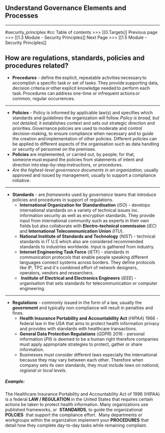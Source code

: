 ## Understand Governance Elements and Processes
---
#security_principles #cc
Table of contents >>> [[0.Targets]]
Previous page >>> [[1.3 Module - Security Principles]]
Next Page >>> [[1.5 Module - Security Principles]]

## How are regulations, standards, policies and procedures related?

- **Procedures** - define the explicit, repeatable activities necessary to accomplish a specific task or set of tasks. They provide supporting data, decision criteria or other explicit knowledge needed to perform each task. Procedures can address one-time or infrequent actions or common, regular occurrences.
---
- **Policies** - Policy is informed by applicable law(s) and specifies which standards and guidelines the organization will follow. *Policy is broad, but not detailed;* it establishes context and sets out strategic direction and priorities. Governance policies are used to moderate and control decision-making, to ensure compliance when necessary and to guide the creation and implementation of other policies. Different policies can be applied to different aspects of the organisation such as data handling or security of personnel on the premises. 
- **Policies** are implemented, or carried out, by people; for that, someone must expand the policies from statements of intent and direction into step-by-step instructions, or procedures.
- *Are the highest-level governance documents in an organization,* usually approved and issued by management, usually to support a compliance initiative.
---
- **Standards** - are *frameworks* used by *governance* teams that introduce policies and procedures in support of regulations.
	- **International Organization for Standardisation** (*ISO*) - develops international standards on a variety of technical issues inc. information security as well as encryption standards. They provide input from international community such as experts in their own fields but also collaborate with **Electro-technical commission** (*IEC*) and **International Telecommunication Union** *(ITU*).
	- **National Institute of Standards and Technology** (*NIST*) - technical standards in IT U.S which also are considered recommended standards to industries worldwide. Input is gathered from industry.
	- **Internet Engineering Task Force** (*IETF*) - standards in communication protocols that enable people speaking different languages connect systems across borders. They define protocols like IP, TPC and it's combined effort of network designers, operators, vendors and researchers.
	-  **Institute of Electrical and Electronics Engineers** (*IEEE*) - organisation that sets standards for telecommunication or computer engineering.
---
- **Regulations** - commonly issued in the form of a law, usually the ***government*** and typically non-compliance will result in penalties and fines.
	- **Health Insurance Portability and Accountability Act** (*HIPAA*) 1966 - federal law in the USA that aims to protect health information privacy and provides with standards with healthcare transactions.
	- **General Data Protection Regulations** (*GDPR*) 2016 - personal information (*PII*) is deemed to be a human right therefore companies must apply appropriate strategies to protect, gather or share information.
	- Businesses must consider different laws especially the international because they may vary between each other. Therefore when company sets its own standards, they must include *laws on national, regional or local levels*.

##### Example:
The Healthcare Insurance Portability and Accountability Act of 1996 (HIPAA) is a federal **LAW / REGULATION** in the United States that requires certain actions be taken to protect health information. Many organizations use published frameworks, or  **STANDARDS**, to guide the organizational **POLCIES**  that support the compliance effort.  Many departments or workgroups within the organization implement your **PROCEDURES** that detail how they complete day-to-day tasks while remaining compliant.
